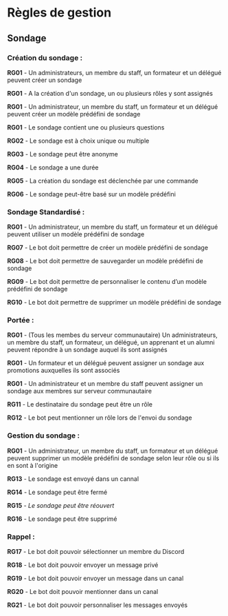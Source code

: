 # Règles de gestion

## Sondage

### Création du sondage :

**RG01** - Un administrateurs, un membre du staff, un formateur et un délégué peuvent créer un sondage

**RG01** - A la création d'un sondage, un ou plusieurs rôles y sont assignés

**RG01** - Un administrateur, un membre du staff, un formateur et un délégué peuvent créer un modèle prédéfini de sondage

**RG01** - Le sondage contient une ou plusieurs questions

**RG02** - Le sondage est à choix unique ou multiple

**RG03** - Le sondage peut être anonyme

**RG04** - Le sondage a une durée

**RG05** - La création du sondage est déclenchée par une commande

**RG06** - Le sondage peut-être basé sur un modèle prédéfini

### Sondage Standardisé :

**RG01** - Un administrateur, un membre du staff, un formateur et un délégué peuvent utiliser un modèle prédéfini de sondage

**RG07** - Le bot doit permettre de créer un modèle prédéfini de sondage

**RG08** - Le bot doit permettre de sauvegarder un modèle prédéfini de sondage

**RG09** - Le bot doit permettre de personnaliser le contenu d’un modèle prédéfini de sondage

**RG10** - Le bot doit permettre de supprimer un modèle prédéfini de sondage

### Portée :

**RG01** - (Tous les membes du serveur communautaire) Un administrateurs, un membre du staff, un formateur, un délégué, un apprenant et un alumni peuvent répondre à un sondage auquel ils sont assignés

**RG01** - Un formateur et un délégué peuvent assigner un sondage aux promotions auxquelles ils sont associés

**RG01** - Un administrateur et un membre du staff peuvent assigner un sondage aux membres sur serveur communautaire

**RG11** - Le destinataire du sondage peut être un rôle

**RG12** - Le bot peut mentionner un rôle lors de l'envoi du sondage

### Gestion du sondage :

**RG01** - Un administrateur, un membre du staff, un formateur et un délégué peuvent supprimer un modèle prédéfini de sondage selon leur rôle ou si ils en sont à l'origine

**RG13** - Le sondage est envoyé dans un cannal

**RG14** - Le sondage peut être fermé

**RG15** - *Le sondage peut être réouvert*

**RG16** - Le sondage peut être supprimé

### Rappel :

**RG17** - Le bot doit pouvoir sélectionner un membre du Discord

**RG18** - Le bot doit pouvoir envoyer un message privé

**RG19** - Le bot doit pouvoir envoyer un message dans un canal

**RG20** - Le bot doit pouvoir mentionner dans un canal

**RG21** - Le bot doit pouvoir personnaliser les messages envoyés